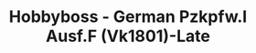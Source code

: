 ---
layout: product
title: "Hobbyboss - German Pzkpfw.I Ausf.F (Vk1801)-Late"
price: "3000" 
desc: "N/A"
img_path: "/assets/img/HB83805.jpg"
brand: "N/A"
available: true
special_offer: false
new: false
soon: false
cat: "010000"
subcat: "013500"
subsubcat: "0N/A"
sifra: "HB83805"
---